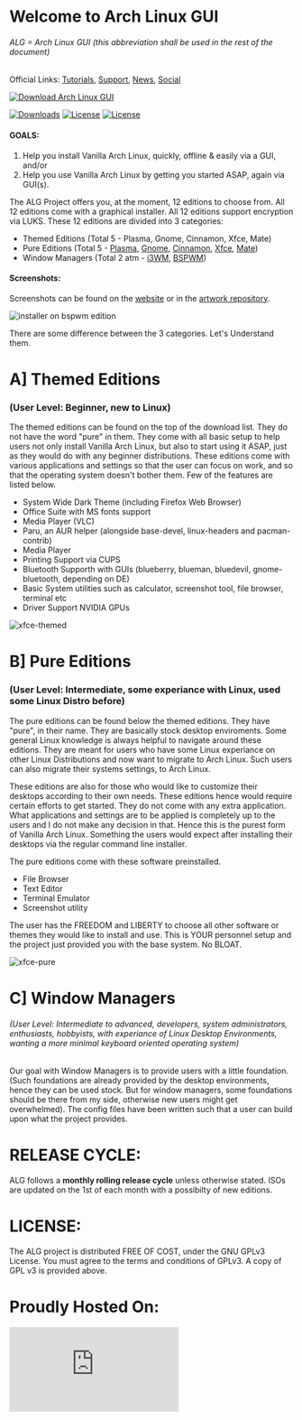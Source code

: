 # Welcome to **Arch Linux GUI**

###### *ALG = Arch Linux GUI* (this abbreviation shall be used in the rest of the document)


Official Links: [Tutorials](https://youtube.com/c/demonkilleralg), [Support](https://discord.com/invite/NgAFEw9Tkf), [News](https://t.me/archlinuxgui), [Social](https://www.instagram.com/archlinuxgui/)

[![Download Arch Linux GUI](https://a.fsdn.com/con/app/sf-download-button)](https://sourceforge.net/p/arch-linux-gui/files)

[![Downloads](https://img.shields.io/badge/downloads-7.5k%2Fmonth-red)](https://sourceforge.net/projects/arch-linux-gui/files/stats/timeline) [![License](https://img.shields.io/badge/license-GPLv3-blueviolet)]() [![License](https://img.shields.io/badge/maintained-yes-important)]() 



#### GOALS:
1. Help you install Vanilla Arch Linux, quickly, offline & easily via a GUI, and/or
2. Help you use Vanilla Arch Linux by getting you started ASAP, again via GUI(s).

The ALG Project offers you, at the moment, 12 editions to choose from. All 12 editions come with a graphical installer. All 12 editions support encryption via LUKS. These 12 editions are divided into 3 categories:
* Themed Editions (Total 5 - Plasma, Gnome, Cinnamon, Xfce, Mate)
* Pure Editions (Total 5 - [Plasma](https://kde.org/plasma-desktop/), [Gnome](), [Cinnamon](https://en.wikipedia.org/wiki/Cinnamon_(desktop_environment)), [Xfce](https://www.xfce.org/), [Mate](https://mate-desktop.org/))
* Window Managers (Total 2 atm - [i3WM](https://i3wm.org/), [BSPWM](https://github.com/baskerville/bspwm))

#### Screenshots:
Screenshots can be found on the [website](https://archlinuxgui.in/) or in the [artwork repository](https://github.com/arch-linux-gui/artwork).

![installer on bspwm edition](https://raw.githubusercontent.com/arch-linux-gui/artwork/master/desktop-screenshots/ss-with-apps/theme/bspwm/BSPWM-installer.png)

There are some difference between the 3 categories.
Let's Understand them.

# A] Themed Editions 
### (User Level: Beginner, new to Linux)

The themed editions can be found on the top of the download list. They do not have the word "pure" in them. They come with all basic setup to help users not only install Vanilla Arch Linux, but also to start using it ASAP, just as they would do with any beginner distributions. These editions come with various applications and settings so that the user can focus on work, and so that the operating system doesn't bother them. Few of the features are listed below.

   * System Wide Dark Theme (including Firefox Web Browser)
   * Office Suite with MS fonts support
   * Media Player (VLC)
   * Paru, an AUR helper (alongside base-devel, linux-headers and pacman-contrib)
   * Media Player
   * Printing Support via CUPS
   * Bluetooth Supporth with GUIs (blueberry, blueman, bluedevil, gnome-bluetooth, depending on DE)
   * Basic System utilities such as calculator, screenshot tool, file browser, terminal etc
   * Driver Support NVIDIA GPUs

![xfce-themed](https://raw.githubusercontent.com/arch-linux-gui/artwork/master/desktop-screenshots/ss-with-apps/theme/xfce/xfce4-apps.png)

# B] Pure Editions 
### (User Level: Intermediate, some experiance with Linux, used some Linux Distro before)

   The pure editions can be found below the themed editions. They have "pure", in their name. They are basically stock desktop enviroments. Some general Linux knowledge is always helpful to navigate around these editions. They are meant for users who have some Linux experiance on other Linux Distributions and now want to migrate to Arch Linux. Such users can also migrate their systems settings, to Arch Linux.

   These editions are also for those who would like to customize their desktops according to their own needs. These editions hence would require certain efforts to get started. They do not come with any extra application. What applications and settings are to be applied is completely up to the users and I do not make any decision in that. Hence this is the purest form of Vanilla Arch Linux. Something the users would expect after installing their desktops via the regular command line installer.

  The pure editions come with these software preinstalled.
  * File Browser
  * Text Editor
  * Terminal Emulator
  * Screenshot utility

   The user has the FREEDOM and LIBERTY to choose all other software or themes they would like to install and use. This is YOUR personnel setup and the project just provided you with the base system. No BLOAT.
   
![xfce-pure](https://raw.githubusercontent.com/arch-linux-gui/artwork/master/desktop-screenshots/ss-with-apps/pure/xfce-pure-apps.png)

# C] Window Managers 
###### (User Level: Intermediate to advanced, developers, system administrators, enthusiasts, hobbyists, with experiance of Linux Desktop Environments, wanting a more minimal keyboard oriented operating system)

Our goal with Window Managers is to provide users with a little foundation. (Such foundations are already provided by the desktop environments, hence they can be used stock. But for window managers, some foundations should be there from my side, otherwise new users might get overwhelmed). The config files have been written such that a user can build upon what the project provides.
    
# RELEASE CYCLE: 
ALG follows a **monthly rolling release cycle** unless otherwise stated. ISOs are updated on the 1st of each month with a possibilty of new editions.

# LICENSE: 
The ALG project is distributed FREE OF COST, under the GNU GPLv3 License. You must agree to the terms and conditions of GPLv3. A copy of GPL v3 is provided above.

# Proudly Hosted On:
[![Download Arch Linux GUI](https://sourceforge.net/sflogo.php?type=14&group_id=3315102)](https://sourceforge.net/) 
